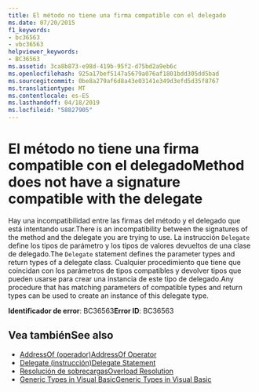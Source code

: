 ```yaml
---
title: El método no tiene una firma compatible con el delegado
ms.date: 07/20/2015
f1_keywords:
- bc36563
- vbc36563
helpviewer_keywords:
- BC36563
ms.assetid: 3ca8b873-e98d-419b-95f2-d75bd2a9eb6c
ms.openlocfilehash: 925a17bef5147a5679a076af1801bdd305dd5bad
ms.sourcegitcommit: 0be8a279af6d8a43e03141e349d3efd5d35f8767
ms.translationtype: MT
ms.contentlocale: es-ES
ms.lasthandoff: 04/18/2019
ms.locfileid: "58827905"
---
```

# <a name="method-does-not-have-a-signature-compatible-with-the-delegate"></a><span data-ttu-id="ffde0-102">El método no tiene una firma compatible con el delegado</span><span class="sxs-lookup"><span data-stu-id="ffde0-102">Method does not have a signature compatible with the delegate</span></span>
<span data-ttu-id="ffde0-103">Hay una incompatibilidad entre las firmas del método y el delegado que está intentando usar.</span><span class="sxs-lookup"><span data-stu-id="ffde0-103">There is an incompatibility between the signatures of the method and the delegate you are trying to use.</span></span> <span data-ttu-id="ffde0-104">La instrucción `Delegate` define los tipos de parámetro y los tipos de valores devueltos de una clase de delegado.</span><span class="sxs-lookup"><span data-stu-id="ffde0-104">The `Delegate` statement defines the parameter types and return types of a delegate class.</span></span> <span data-ttu-id="ffde0-105">Cualquier procedimiento que tiene que coincidan con los parámetros de tipos compatibles y devolver tipos que pueden usarse para crear una instancia de este tipo de delegado.</span><span class="sxs-lookup"><span data-stu-id="ffde0-105">Any procedure that has matching parameters of compatible types and return types can be used to create an instance of this delegate type.</span></span>  
  
 <span data-ttu-id="ffde0-106">**Identificador de error**: BC36563</span><span class="sxs-lookup"><span data-stu-id="ffde0-106">**Error ID**: BC36563</span></span>  
  
## <a name="see-also"></a><span data-ttu-id="ffde0-107">Vea también</span><span class="sxs-lookup"><span data-stu-id="ffde0-107">See also</span></span>

- [<span data-ttu-id="ffde0-108">AddressOf (operador)</span><span class="sxs-lookup"><span data-stu-id="ffde0-108">AddressOf Operator</span></span>](../../../visual-basic/language-reference/operators/addressof-operator.md)
- [<span data-ttu-id="ffde0-109">Delegate (instrucción)</span><span class="sxs-lookup"><span data-stu-id="ffde0-109">Delegate Statement</span></span>](../../../visual-basic/language-reference/statements/delegate-statement.md)
- [<span data-ttu-id="ffde0-110">Resolución de sobrecargas</span><span class="sxs-lookup"><span data-stu-id="ffde0-110">Overload Resolution</span></span>](../../../visual-basic/programming-guide/language-features/procedures/overload-resolution.md)
- [<span data-ttu-id="ffde0-111">Generic Types in Visual Basic</span><span class="sxs-lookup"><span data-stu-id="ffde0-111">Generic Types in Visual Basic</span></span>](../../../visual-basic/programming-guide/language-features/data-types/generic-types.md)
